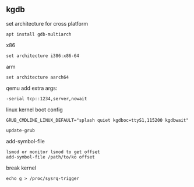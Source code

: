 

## kgdb

set architecture
for cross platform
```
apt install gdb-multiarch
```

x86
```
set architecture i386:x86-64
```

arm
```
set architecture aarch64
```

qemu add extra args:
```
-serial tcp::1234,server,nowait
```

linux kernel boot config
```
GRUB_CMDLINE_LINUX_DEFAULT="splash quiet kgdboc=ttyS1,115200 kgdbwait"

update-grub
```

add-symbol-file 
```
lsmod or monitor lsmod to get offset
add-symbol-file /path/to/ko offset
```

break kernel
```
echo g > /proc/sysrq-trigger
```
